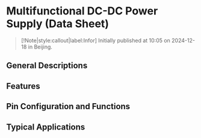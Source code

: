 # Multifunctional DC-DC Power Supply (Data Sheet)

> [!Note|style:callout|label:Infor]
Initially published at 10:05 on 2024-12-18 in Beijing.

## General Descriptions

## Features


## Pin Configuration and Functions

## Typical Applications
